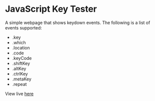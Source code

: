# JavaScript Key Tester
A simple webpage that shows keydown events. The following is a list of events supported:

* .key
* .which
* .location
* .code
* .keyCode
* .shiftKey
* .altKey
* .ctrlKey
* .metaKey
* .repeat

View live [here](https://chrislrogers.github.io/keytester/)
